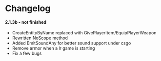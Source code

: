 # Changelog #

#### 2.1.3b - not finished
+ CreateEntityByName replaced with GivePlayerItem/EquipPlayerWeapon
+ Rewritten NoScope method
+ Added EmitSoundAny for better sound support under csgo
+ Remove armor when a lr game is starting
+ Fix a few bugs